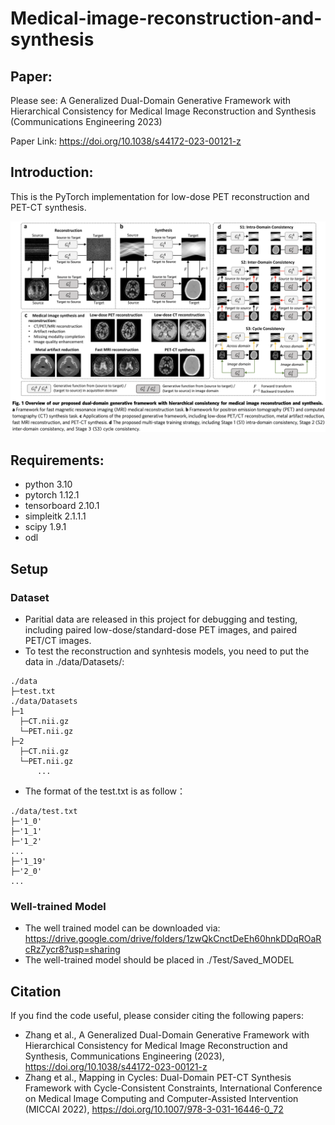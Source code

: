 # Medical-image-reconstruction-and-synthesis

## Paper:
Please see: A Generalized Dual-Domain Generative Framework with Hierarchical Consistency for Medical Image Reconstruction and Synthesis (Communications Engineering 2023)

Paper Link: https://doi.org/10.1038/s44172-023-00121-z

## Introduction:
This is the PyTorch implementation for low-dose PET reconstruction and PET-CT synthesis.

![Image](https://github.com/ZhangJD-ong/Iterative-Cycle-consistent-Semi-supervised-Learning-for-fibroglandular-tissue-segmentation/blob/main/img/Framework1.png)

## Requirements:
* python 3.10
* pytorch 1.12.1
* tensorboard 2.10.1
* simpleitk 2.1.1.1
* scipy 1.9.1
* odl

## Setup

### Dataset
* Paritial data are released in this project for debugging and testing, including paired low-dose/standard-dose PET images, and paired PET/CT images. 
* To test the reconstruction and synhtesis models, you need to put the data in ./data/Datasets/:

```
./data
├─test.txt
./data/Datasets
├─1
  ├─CT.nii.gz
  └─PET.nii.gz
├─2
  ├─CT.nii.gz
  └─PET.nii.gz
      ...
```
* The format of the test.txt is as follow：
```
./data/test.txt
├─'1_0'
├─'1_1'
├─'1_2'
...
├─'1_19'
├─'2_0'
...
```

### Well-trained Model
* The well trained model can be downloaded via: https://drive.google.com/drive/folders/1zwQkCnctDeEh60hnkDDqROaRcRz7ycr8?usp=sharing
* The well-trained model should be placed in ./Test/Saved_MODEL


## Citation
If you find the code useful, please consider citing the following papers:
* Zhang et al., A Generalized Dual-Domain Generative Framework with Hierarchical Consistency for Medical Image Reconstruction and Synthesis, Communications Engineering (2023), https://doi.org/10.1038/s44172-023-00121-z
* Zhang et al., Mapping in Cycles: Dual-Domain PET-CT Synthesis Framework with Cycle-Consistent Constraints, International Conference on Medical Image Computing and Computer-Assisted Intervention (MICCAI 2022), https://doi.org/10.1007/978-3-031-16446-0_72







